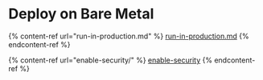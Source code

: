 # Deploy on Bare Metal

{% content-ref url="run-in-production.md" %}
[run-in-production.md](run-in-production.md)
{% endcontent-ref %}

{% content-ref url="enable-security/" %}
[enable-security](enable-security/)
{% endcontent-ref %}
